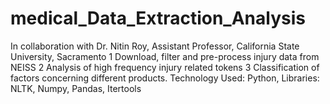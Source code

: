 # medical_Data_Extraction_Analysis
In collaboration with Dr. Nitin Roy, Assistant Professor, California State University, Sacramento 
1 Download, filter and pre-process injury data from NEISS 
2 Analysis of high frequency injury related tokens 
3 Classification of factors concerning different products. 
Technology Used: Python, Libraries: NLTK, Numpy, Pandas, Itertools
